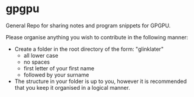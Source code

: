 # gpgpu
General Repo for sharing notes and program snippets for GPGPU.

Please organise anything you wish to contribute in the following manner:

* Create a folder in the root directory of the form: "glinklater"
  * all lower case
  * no spaces
  * first letter of your first name
  * followed by your surname
* The structure in your folder is up to you, however it is recommended that you keep it organised in a logical manner.
